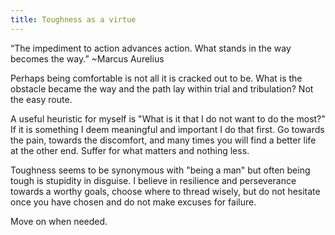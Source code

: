 ```yaml
---
title: Toughness as a virtue
---
```


“The impediment to action advances action. What stands in the way becomes the way.”
~Marcus Aurelius

Perhaps being comfortable is not all it is cracked out to be. What is the obstacle
became the way and the path lay within trial and tribulation? Not the easy route.

A useful heuristic for myself is "What is it that I do not want to do the most?"
If it is something I deem meaningful and important I do that first. Go towards
the pain, towards the discomfort, and many times you will find a better life
at the other end. Suffer for what matters and nothing less.

Toughness seems to be synonymous with "being a man" but often being tough is
stupidity in disguise. I believe in resilience and perseverance towards a worthy
goals, choose where to thread wisely, but do not hesitate once you have chosen
and do not make excuses for failure.

Move on when needed.
